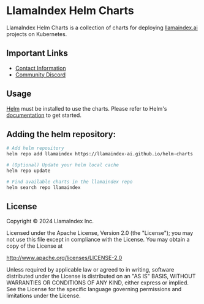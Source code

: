 # LlamaIndex Helm Charts

LlamaIndex Helm Charts is a collection of charts for deploying [llamaindex.ai](https://llamaindex.ai) projects on Kubernetes.

## Important Links

- [Contact Information](https://www.llamaindex.ai/contact)
- [Community Discord](https://discord.com/invite/eN6D2HQ4aX)

## Usage

[Helm](https://helm.sh) must be installed to use the charts. Please refer to Helm's [documentation](https://helm.sh/docs/) to get started.

## Adding the helm repository:

```sh
# Add helm repository
helm repo add llamaindex https://llamaindex-ai.github.io/helm-charts

# (Optional) Update your helm local cache
helm repo update

# Find available charts in the llamaindex repo
helm search repo llamaindex
```

## License

Copyright © 2024 LlamaIndex Inc.

Licensed under the Apache License, Version 2.0 (the "License"); you may not use this file except in compliance with the License. You may obtain a copy of the License at

http://www.apache.org/licenses/LICENSE-2.0

Unless required by applicable law or agreed to in writing, software distributed under the License is distributed on an "AS IS" BASIS, WITHOUT WARRANTIES OR CONDITIONS OF ANY KIND, either express or implied. See the License for the specific language governing permissions and limitations under the License.
